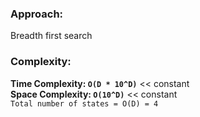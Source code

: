 ### Approach:
Breadth first search
​
### Complexity:
**Time Complexity: `O(D * 10^D)`** << constant\
**Space Complexity: `O(10^D)`** << constant\
`Total number of states = O(D) = 4`